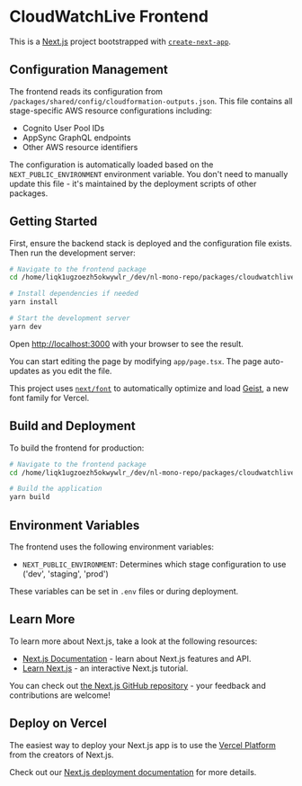 # CloudWatchLive Frontend

This is a [Next.js](https://nextjs.org) project bootstrapped with [`create-next-app`](https://nextjs.org/docs/app/api-reference/cli/create-next-app).

## Configuration Management

The frontend reads its configuration from `/packages/shared/config/cloudformation-outputs.json`. This file contains all stage-specific AWS resource configurations including:

- Cognito User Pool IDs
- AppSync GraphQL endpoints
- Other AWS resource identifiers

The configuration is automatically loaded based on the `NEXT_PUBLIC_ENVIRONMENT` environment variable. You don't need to manually update this file - it's maintained by the deployment scripts of other packages.

## Getting Started

First, ensure the backend stack is deployed and the configuration file exists. Then run the development server:

```bash
# Navigate to the frontend package
cd /home/liqk1ugzoezh5okwywlr_/dev/nl-mono-repo/packages/cloudwatchlive/frontend

# Install dependencies if needed
yarn install

# Start the development server
yarn dev
```

Open [http://localhost:3000](http://localhost:3000) with your browser to see the result.

You can start editing the page by modifying `app/page.tsx`. The page auto-updates as you edit the file.

This project uses [`next/font`](https://nextjs.org/docs/app/building-your-application/optimizing/fonts) to automatically optimize and load [Geist](https://vercel.com/font), a new font family for Vercel.

## Build and Deployment

To build the frontend for production:

```bash
# Navigate to the frontend package
cd /home/liqk1ugzoezh5okwywlr_/dev/nl-mono-repo/packages/cloudwatchlive/frontend

# Build the application
yarn build
```

## Environment Variables

The frontend uses the following environment variables:

- `NEXT_PUBLIC_ENVIRONMENT`: Determines which stage configuration to use ('dev', 'staging', 'prod')

These variables can be set in `.env` files or during deployment.

## Learn More

To learn more about Next.js, take a look at the following resources:

- [Next.js Documentation](https://nextjs.org/docs) - learn about Next.js features and API.
- [Learn Next.js](https://nextjs.org/learn) - an interactive Next.js tutorial.

You can check out [the Next.js GitHub repository](https://github.com/vercel/next.js) - your feedback and contributions are welcome!

## Deploy on Vercel

The easiest way to deploy your Next.js app is to use the [Vercel Platform](https://vercel.com/new?utm_medium=default-template&filter=next.js&utm_source=create-next-app&utm_campaign=create-next-app-readme) from the creators of Next.js.

Check out our [Next.js deployment documentation](https://nextjs.org/docs/app/building-your-application/deploying) for more details.
